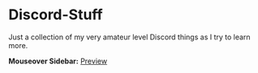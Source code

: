 # Discord-Stuff

Just a collection of my very amateur level Discord things as I try to learn more.

__Mouseover Sidebar:__ [Preview](https://i.imgur.com/xVtIRu1.mp4)
